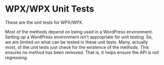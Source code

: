 # WPX/WPX Unit Tests

These are the unit tests for WPX/WPX.

Most of the methods depend on being used in a WordPress environment. Setting up a WordPress environment isn't appropriate for unit testing. So, we are limited on what can be tested in these unit tests. Many, actually most, of the unit tests just check for the existence of the methods. This ensures no method has been removed. That is, it helps ensure the API is not regressing.
